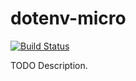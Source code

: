 # dotenv-micro

[![Build Status](https://travis-ci.org/githubuser/dotenv-micro.png)](https://travis-ci.org/githubuser/dotenv-micro)

TODO Description.
